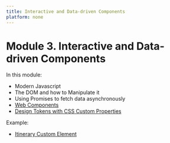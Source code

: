 ```yaml
---
title: Interactive and Data-driven Components
platform: none
---
```


# Module 3. Interactive and Data-driven Components

In this module:

- Modern Javascript
- The DOM and how to Manipulate it
- Using Promises to fetch data asynchronously
- [Web Components](./webc)
- [Design Tokens with CSS Custom Properties](./custom-props)

Example:

- [Itinerary Custom Element](./itinerary)
